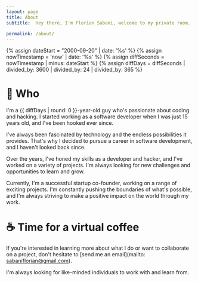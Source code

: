 ```yaml
---
layout: page
title: About
subtitle:  Hey there, I'm Florian Sabani, welcome to my private room.

permalink: /about/
---
```


{% assign dateStart = "2000-09-20" | date: '%s' %}
{% assign nowTimestamp = 'now' | date: '%s' %}
{% assign diffSeconds = nowTimestamp | minus: dateStart %}
{% assign diffDays = diffSeconds | divided_by: 3600 | divided_by: 24 | divided_by: 365 %}

# 🥳 Who
I'm a {{ diffDays | round: 0 }}-year-old guy who's passionate about coding and hacking. I started working as a software developer when I was just 15 years old, and I've been hooked ever since.

I've always been fascinated by technology and the endless possibilities it provides. That's why I decided to pursue a career in software development, and I haven't looked back since.

Over the years, I've honed my skills as a developer and hacker, and I've worked on a variety of projects. I'm always looking for new challenges and opportunities to learn and grow.

Currently, I'm a successful startup co-founder, working on a range of exciting projects. I'm constantly pushing the boundaries of what's possible, and I'm always striving to make a positive impact on the world through my work.

# ☕ Time for a virtual coffee
If you're interested in learning more about what I do or want to collaborate on a project, don't hesitate to [send me an email](mailto: sabaniflorian@gmail.com). 

I'm always looking for like-minded individuals to work with and learn from.